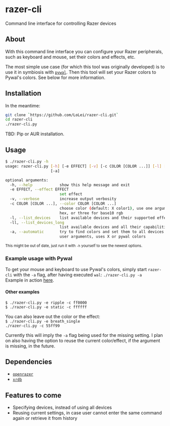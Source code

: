 # razer-cli
Command line interface for controlling Razer devices

## About
With this command line interface you can configure your Razer peripherals, such
as keyboard and mouse, set their colors and effects, etc.

The most simple use case (for which this tool was originally developed) is to
use it in symbiosis with [`pywal`](https://github.com/dylanaraps/pywal). Then
this tool will set your Razer colors to Pywal's colors. See below for more
information.

## Installation
In the meantime:
```bash
git clone `https://github.com/LoLei/razer-cli.git`
cd razer-cli
./razer-cli.py
```
TBD: Pip or AUR installation.

## Usage
```bash
$ ./razer-cli.py -h
usage: razer-cli.py [-h] [-e EFFECT] [-v] [-c COLOR [COLOR ...]] [-l] [-ll]
                    [-a]

optional arguments:
  -h, --help            show this help message and exit
  -e EFFECT, --effect EFFECT
                        set effect
  -v, --verbose         increase output verbosity
  -c COLOR [COLOR ...], --color COLOR [COLOR ...]
                        choose color (default: X color1), use one argument for
                        hex, or three for base10 rgb
  -l, --list_devices    list available devices and their supported effects
  -ll, --list_devices_long
                        list available devices and all their capabilities
  -a, --automatic       try to find colors and set them to all devices without
                        user arguments, uses X or pywal colors

```
<sup>This might be out of date, just run it with `-h` yourself to see the newest
options.</sup>  

### Example usage with Pywal
To get your mouse and keyboard to use Pywal's colors, simply start `razer-cli`
with the `-a` flag, after having executed `wal`: `./razer-cli.py -a`  
Example in action 
[here](https://github.com/LoLei/dotfiles/blob/master/exec-wal.sh).

#### Other examples
`$ ./razer-cli.py -e ripple -c ff0000`  
`$ ./razer-cli.py -e static -c ffffff`  

You can also leave out the color or the effect:  
`$ ./razer-cli.py -e breath_single`  
`./razer-cli.py -c 55ff99`

Currently this will imply the `-a` flag being used for the missing setting. I
plan on also having the option to reuse the current color/effect, if the
argument is missing, in the future.

## Dependencies
* [`openrazer`](https://github.com/openrazer/openrazer)
* [`xrdb`](https://www.archlinux.org/packages/extra/x86_64/xorg-xrdb/)

## Features to come
* Specifying devices, instead of using all devices
* Reusing current settings, in case user cannot enter the same command again or
  retrieve it from history
